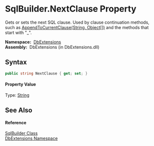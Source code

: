 SqlBuilder.NextClause Property
==============================
  Gets or sets the next SQL clause. Used by clause continuation methods, such as [AppendToCurrentClause(String, Object[])][1] and the methods that start with "_".

  **Namespace:**  [DbExtensions][2]  
  **Assembly:**  DbExtensions (in DbExtensions.dll)

Syntax
------

```csharp
public string NextClause { get; set; }
```

#### Property Value
Type: [String][3]

See Also
--------

#### Reference
[SqlBuilder Class][4]  
[DbExtensions Namespace][2]  

[1]: AppendToCurrentClause.md
[2]: ../README.md
[3]: http://msdn.microsoft.com/en-us/library/s1wwdcbf
[4]: README.md